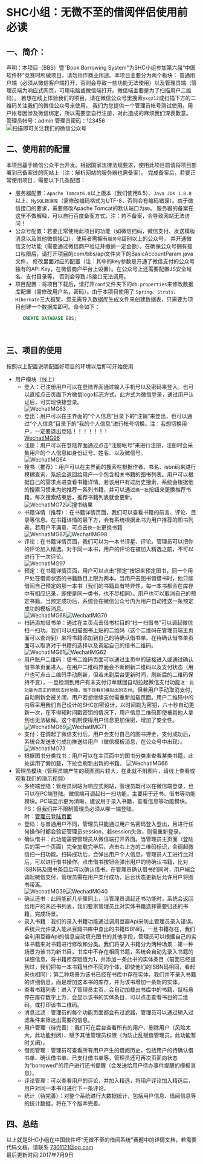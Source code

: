 # SHC小组：无微不至的借阅伴侣使用前必读
## 一、简介：<br>
声明：本项目（BBS）暨"Book Borrowing System"为SHC小组参加第六届“中国软件杯”竞赛时所做项目，请勿用作商业用途。本项目主要分为两个板块：
普通用户端（必须从微信客户端打开，否则会导致一些功能无法使用）以及管理员端（管理员端为响应式网页，可用电脑或微信端打开。微信端主要是为了扫描用户二维码）。
若想在线上体验我们的项目，请在微信公众号里搜索`yxgz12`或扫描下方的二维码关注我们的微信公众号来使用。
我们为您提供一个管理员帐号测试使用。用户帐号因涉及微信绑定，所以需要您自行注册，对此造成的麻烦我们深表歉意。
管理员帐号：admin  管理员密码：123456
<br>
![扫描即可关注我们的微信公众号](https://github.com/starpxy/BBS/raw/master/WebContent/res/qrCode.jpg "扫码关注微信公众号") 
<br>
## 二、使用前的配置<br>
本项目基于微信公众平台开发。根据国家法律法规要求，使用此项目前请将项目部署到已备案过的网站上（注：解析网站的服务器也需备案）。
完成备案后，若要正常使用项目，需要以下几条配置：<br>
* 服务器配置：`Apache Tomcat6.0`以上版本（我们使用8.5）、`Java JDK 1.8.0`以上、`MySQL数据库`（需修改编码格式为UTF-8，否则会有编码错误）。由于微信接口的要求，需要修改Apache Tomcat的默认端口为`80`。
服务器的备案在这里不做解释，可以自行百度备案方式。注：若不备案，会导致网站无法访问！<br>
* 公众号配置：若要正常使用此项目的功能（如微信扫码，微信支付、发送模版消息以及其他微信接口），使用者需拥有`服务号`级别以上的公众号，
并开通微信支付功能（需要通过微信商户验证并缴纳一定金额）。在确保公众号拥有接口权限后，请打开项目的com/bbs/api文件夹下的BasicAccountParam.java文件，
修改里面对应的配置（注：其中的key参数是开通了微信支付的公众号独有的API Key，在微信商户平台上设置）。在公众号上还需要配置JS安全域名、支付目录等，
否则会导致JS接口无法调用。<br>
* 项目配置：将项目下载后，请打开`conf`文件夹下的`db.properties`来修改数据库配置（需修改用户名，密码）。由于本项目使用了
`Spring`、`Struts`、`Hibernate`三大框架，您无需导入数据库生成文件来创建数据表，只需要为项目创建一个数据库即可。命令如下：
```SQL
      CREATE DATABASE BBS;
```
<br>

## 三、项目的使用<br>
按照以上配置说明配置好项目的环境以后即可开始使用<br>
* 用户模块（线上）<br>
    * 登入：已注册用户可以在登陆界面通过输入手机号以及密码来登入。也可以直接点击页面下方微信logo标志方式，此方式为微信登录，通过用户认证后，可实现快捷登录。<br>![WechatIMG63](https://github.com/starpxy/BBS/raw/master/WebContent/res/WechatIMG63.jpeg)
    * 登出：用户可以在主界面的“个人信息”目录下的“注销”来登出，也可以通过“个人信息”目录下的“我的个人信息”进行帐号切换。注：若想切换用户，一定要退出登陆！！！！！！ !<br>[WechatIMG96](https://github.com/starpxy/BBS/raw/master/WebContent/res/WechatIMG96.jpeg)
    * 注册：用户可以在登陆界面通过点击“注册帐号”来进行注册，注册时会采集用户的个人信息如身份证号、姓名、以及微信号。<br>![WechatIMG64](https://github.com/starpxy/BBS/raw/master/WebContent/res/WechatIMG64.jpeg)
    * 搜书（推荐）：用户可以在主界面的搜索栏根据作者、书名、isbn码来进行模糊查询，系统会返回给用户一个包含相关书籍的图书列表。用户可以根据自己的需求点进查看书籍详情。若该用户有过历史搜索，系统会根据他的搜索习惯来为他推荐一系列书籍，并可以通过`换一批`按钮来更换推荐书籍，每次搜索结束后，推荐书籍列表就会更新。<br>![WechatIMG72](https://github.com/starpxy/BBS/raw/master/WebContent/res/WechatIMG72.jpeg)![搜书结果](https://github.com/starpxy/BBS/raw/master/WebContent/res/WechatIMG4685.jpg) 
    * 书籍详情（推荐）：在书籍详情页面，我们可以查看书籍的前言、评论、目录等信息。在书籍详情的最下方，会有系统根据此书为用户推荐的图书列表，若用户不满意，可点击`换一批`更换书籍<br> ![WechatIMG67](https://github.com/starpxy/BBS/raw/master/WebContent/res/WechatIMG67.jpeg)![WechatIMG98](https://github.com/starpxy/BBS/raw/master/WebContent/res/WechatIMG98.jpeg)
    * 评论：在书籍详情页面，我们可以为一本书评星、评论。管理员可以把你的评论加入精选。对于同一本书，用户的评论在被加入精选之前，不可以进行下一次评论。 <br>![WechatIMG97](https://github.com/starpxy/BBS/raw/master/WebContent/res/WechatIMG97.jpeg)
    * 预定：在书籍详情页面，用户可以点击“预定”按钮来预定图书，同一个用户处在借阅状态的书籍数目上限为两本。当用户去图书馆借书时，他只能借阅自己预定的那一本书（我们的书籍具有特异性，每一本书都会在库存中有相应记录，即使是同一类书，也不尽相同）。用户也可以取消自己的预定书籍。当预定成功后，系统会在微信公众号内为用户自动推送一条预定成功的模板消息。<br> ![WechatIMG68](https://github.com/starpxy/BBS/raw/master/WebContent/res/WechatIMG68.jpeg)![WechatIMG70](https://github.com/starpxy/BBS/raw/master/WebContent/res/WechatIMG70.jpeg)
    * 扫码添加借书单：通过在主页点击借书栏目的“扫一扫借书”可以调起微信扫一扫功。我们可以扫描图书上贴的二维码（这个二维码在管理员端主页面可以查询到）来将书籍添加到自己的待确认借书单。在待确认借书单页面可以取消对于书籍的选择以及调起自己的借书二维码。![WechatIMG61](https://github.com/starpxy/BBS/raw/master/WebContent/res/WechatIMG61.jpeg)![WechatIMG62](https://github.com/starpxy/BBS/raw/master/WebContent/res/WechatIMG62.jpeg)
    * 用户账户二维码：借书二维码页面可以通过主页中的链接进入或通过确认借书单页面进入。在用户二维码界面会不断刷新二维码以及支付状态（用户也可点击二维码手动刷新，但若未到后台更新时间，刷新后的二维码保持不变），一旦检测到用户有未支付订单就回自动拉起微信支付功能`注：此功能为真正的微信支付功能，而不是我们模拟出的支付`。但若用户手动取消支付，自动刷新会被关闭，用户若想继续支付需重新加载页面。用户二维码中的内容采用我们自己设计的SHC加密设计，以时间戳为密钥，六十秒自动更新一次，在不得知时间戳密钥的情况下，用户信息二维码即使被其他人拿到也无法破解。这个机制使得用户信息更加保密，增加了安全性。<br>![WechatIMG69](https://github.com/starpxy/BBS/raw/master/WebContent/res/WechatIMG69.jpeg)![WechatIMG71](https://github.com/starpxy/BBS/raw/master/WebContent/res/WechatIMG71.jpeg)
    * 支付：在调起了微信支付后，用户会支付自己的图书押金，支付成功后，系统会发送支付成功推送给用户（微信模板消息，在公众号中出现）。![WechatIMG73](https://github.com/starpxy/BBS/raw/master/WebContent/res/WechatIMG73.jpeg)
    * 根据图书分类找书：用户可以在主页面中的图书分类来查看某类书籍，此处运用了懒加载，下拉会刷新出新的书籍。 ![WechatIMG66](https://github.com/starpxy/BBS/raw/master/WebContent/res/WechatIMG66.jpeg)
* 管理员模块（管理员端产生的截图图片较大，在此就不附图片，请线上查看或观看我们的演示视频）<br>
    * 多终端登陆：管理员网站为响应式网站，管理员既可以在微信端登录，也可以在PC端登陆。微信端可调起扫一扫功能，主要用于还书、借书等功能模块。PC端显示更为清晰，建议用于录入书籍，查看信息等功能模块。PS：但我们并不限制管理员必须从哪一端登陆。<br>附：[管理员登陆页面](http://pxyzmy.com.cn/BBS/views/admin/user-adminLogin "SHC参赛小组管理员登陆")
    * 登陆：与普通用户不同，管理员只能通过用户名密码登入登出，且进行任何操作时都会验证管理员session，若session失效，则需重新登录。
    * 确认借书：此功能需要管理员从微信端打开界面。当管理员主页面（登陆后的第一个页面）完全加载完毕后，点击右上方的二维码标识，会调起微信扫一扫功能。扫码成功后，会弹出用户个人信息，管理员人工进行比对后，可以进行借书操作。点击借书按钮会弹出用户的待确认书籍，比对ISBN码及图书条目后可以确认借书。在管理员确认借书的同时，用户端会调起微信支付，管理员需在用户支付成功，后台状态更新后允许用户将图书带离。<br>![WechatIMG39](https://github.com/starpxy/BBS/raw/master/WebContent/res/WechatIMG39.jpg)![WechatIMG40](https://github.com/starpxy/BBS/raw/master/WebContent/res/WechatIMG40.jpeg)
    * 确认还书：此同能前几步骤同上，当管理员调起还书功能时，系统会返回给用户的未还书列表，我们要求管理员比对实体书籍选择需要归还的书籍，完成场景。
    * 录入书籍：我们的录入书籍功能通过调用豆瓣Api来防止管理员录入错误。系统只允许录入能从豆瓣书库中查出的书籍ISBN码，一旦书籍存在，我们会利用豆瓣Api的信息自动填充图书的其他字段，管理员可以根据自己的实体书籍来对书籍进行修改和分类。我们将录入书籍分为两种场景：第一种场景为该书为新书目，书库中不存在相同书籍，系统会自动先录入书籍的详细信息，将书籍库存赋值为1，并添加一条此书的实体条目（前面已经提到过，我们把每一本书籍当作不同的个体，即使他们的ISBN码相同，看起来也相同）；第二种场景为该书已经在书库中存在实体，我们并不录入书籍的详细信息，而是增加这本书的库存，并为该书增加一条新的实体。
    * 查看书籍列表：进入了管理员主页，会自动加载出书库中的书籍，鼠标悬停在库存数字上方，会显示该书的实体条目，可以点击查看书目的二维码，或打印该书二维码。
    * 消息过滤：管理员的每个功能页面都会有过滤器，管理员可以通过输入过滤条件来筛选出需要的信息。
    * 用户管理（待完善）：我们可在后台查看所有的用户、删除用户（风险太大，此功能封闭）、赋予其他管理员权限（为防止乱赋值管理员，此功能暂时关闭）。
	* 借阅管理：管理员可查看所有用户产生的借阅历史，包括用户的待确认借书单、确认借书单、已支付借书单等，管理员还可再次页面向状态为“borrowed”的用户进行还书提醒（会发送给用户待办事件提醒的模板消息）。
	* 评论管理：可以查看用户的评论，并加入精选，将用户评论加入精选后，用户对同一本书可进行下一条评论。
	* 统计（待完善）：对整个系统进行大数据统计，包括用户信息、借阅信息等的统计数据，将在下个版本完善。

## 四、总结
以上就是SHC小组在中国软件杯“无微不至的借阅系统”赛题中的详情文档，若需要代码文档，请联系 7301121@qq.com<br>
最后更新时间:2017年7月9日